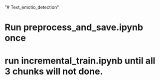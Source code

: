 "# Text_emotio_detection" 
# Run preprocess_and_save.ipynb once 
# run incremental_train.ipynb until all 3 chunks will not done.
